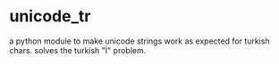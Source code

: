 unicode_tr
==========

a python module to make unicode strings work as expected for turkish chars. solves the turkish "İ" problem.